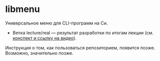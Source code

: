 # libmenu
Универсальное меню для CLI-программ на Си.

* Ветка lecture/real — результат разработки по итогам лекции (см. [конспект и ссылку на видео](https://github.com/olgapavlova/lectures/tree/main/menu_vargs)).

Инструкция о том, как пользоваться репозиторием, появится позже. Возможно, значительно позже.
